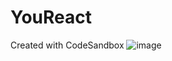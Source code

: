 # YouReact
Created with CodeSandbox
![image](<img src="https://uploads.codesandbox.io/uploads/user/cad5fda9-d474-4658-8faf-25d837b04955/tJJ5-screen1.png" width="108" height="216">)
